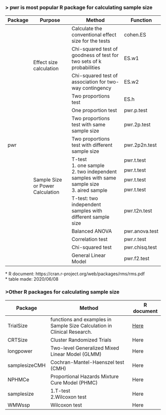 ### > pwr is most popular R package for calculating sample size
<table>
    <thead>
        <tr>
            <th align='center'>Package</th>
            <th align='center'>Purpose</th>
            <th align='center'>Method</th>
            <th align='center'>Function</th>
        </tr>
    </thead>
    <tbody>
        <tr>
            <td rowspan=16>pwr</td>
            <td rowspan=4>Effect size calculation</td>
            <td>Calculate the conventional effect size for the tests</td>
            <td>cohen.ES</td>
        </tr>
        <tr>
            <td>Chi-squared test of goodness of test for two sets of k probabilities</td>
            <td>ES.w1</td>
        </tr>
        <tr>
            <td>Chi-squared test of association for two-way contingency</td>
            <td>ES.w2</td>
        </tr>
        <tr>
            <td>Two proportions test</td>
            <td>ES.h</td>
        </tr>
        <tr>
            <td rowspan=12>Sample Size or Power Calculation</td>
            <td>One proportion test</td>
            <td>pwr.p.test</td>
        </tr>
        <tr>
            <td>Two proportions test with same sample size</td>
            <td>pwr.2p.test</td>
        </tr>
        <tr>
            <td>Two proportions test with different sample size</td>
            <td>pwr.2p2n.test</td>
        </tr>
        <tr>
            <td rowspan=4><span>T-test</span> <br/>
            <span>1. one sample</span> <br/>
            <span>2. two independent samples with same sample size</span> <br/>
            <span>3. aired sample</span></td>
            <td>pwr.t.test</td>
        </tr>
        <tr><td>pwr.t.test</td></tr>
        <tr><td>pwr.t.test</td></tr>
        <tr><td>pwr.t.test</td></tr>
        <tr>
            <td>T-test: two independent samples with different sample size</td>
            <td>pwr.t2n.test</td>
        </tr>
        <tr>
            <td>Balanced ANOVA</td>
            <td>pwr.anova.test</td>
        </tr>
        <tr>
            <td>Correlation test </td>
            <td>pwr.r.test</td>
        </tr>
        <tr>
            <td>Chi-squared test</td>
            <td>pwr.chisq.test</td>
        </tr>
        <tr>
            <td>General Linear Model </td>
            <td>pwr.f2.test</td>
        </tr>
    </tbody>
</table>
* R document: https://cran.r-project.org/web/packages/rms/rms.pdf
<br/>
* table made: 2020/06/08

<h/>

### >Other R packages for calculating sample size 
<table>
    <thead>
        <tr>
            <th align='center'>Package</th>
            <th align='center'>Method</th>
            <th align='center'>R document</th>
        </tr>
    </thead>
    <tbody>
        <tr>
            <td>TrialSize</td>
            <td>functions and examples in Sample Size Calculation in Clinical Research.</td>
            <td><a href='href='https://cran.csiro.au/web/packages/TrialSize/TrialSize.pdf''>Here</a></td>
        </tr> 
        <tr>
            <td>CRTSize</td>
            <td>Cluster Randomized Trials</td>
            <td href='https://pdfs.semanticscholar.org/eee2/ccd3c522b74898ebb2d5dabaffbe56fd40f3.pdf'>Here</td>
        </tr> 
        <tr>
            <td>longpower</td>
            <td>Two-level Generalized Mixed Linear Model (GLMM)</td>
            <td href='https://cran.r-project.org/web/packages/longpower/longpower.pdf'>Here</td>
        </tr> 
        <tr>
            <td>samplesizeCMH</td>
            <td>Cochran-Mantel-Haenszel test (CMH)</td>
            <td href='https://cran.r-project.org/web/packages/samplesizeCMH/samplesizeCMH.pdf'>Here</td>
        </tr> 
        <tr>
            <td>NPHMCe</td>
            <td>Proportional Hazards Mixture Cure Model (PHMC) </td>
            <td href='https://cran.r-project.org/web/packages/NPHMC/NPHMC.pdf'>Here</td>
        </tr> 
        <tr>
            <td>samplesize</td>
            <td><span>1.T-test</span> <br/>
                <span>2.Wilcoxon test</span> <br/></td>
            <td href='https://cran.r-project.org/web/packages/samplesize/samplesize.pdf'>Here</td>
        </tr> 
        <tr>
            <td>WMWssp</td>
            <td>Wilcoxon test</td>
            <td href='https://cran.r-project.org/web/packages/WMWssp/WMWssp.pdf'>Here</td>
        </tr> 
    </tbody>
</table>
